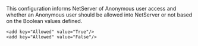 <properties date="2016-05-11"
SortOrder="93"
/>

This configuration informs NetServer of Anonymous user access and whether an Anonymous user should be allowed into NetServer or not based on the Boolean values defined.

 

```
<add key="Allowed" value="True"/>
<add key="Allowed" value="False"/>

 
```

